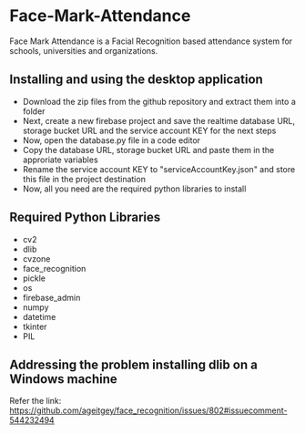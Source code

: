 # Face-Mark-Attendance
<div>
  Face Mark Attendance is a Facial Recognition based attendance system for schools, universities and organizations.
</div>

## Installing and using the desktop application
<ul>
  <li>
    Download the zip files from the github repository and extract them into a folder
  </li>
  <li>
    Next, create a new firebase project and save the realtime database URL, storage bucket URL and the service account KEY for the next steps
  </li>
  <li>
    Now, open the database.py file in a code editor
  </li>
  <li>
    Copy the database URL, storage bucket URL and paste them in the approriate variables
  </li>
  <li>
    Rename the service account KEY to "serviceAccountKey.json" and store this file in the project destination
  </li>
  <li>
    Now, all you need are the required python libraries to install
  </li>
</ul>

## Required Python Libraries
<ul>
  <li>cv2</li>
  <li>dlib</li>
  <li>cvzone</li>
  <li>face_recognition</li>
  <li>pickle</li>
  <li>os</li>
  <li>firebase_admin</li>
  <li>numpy</li>
  <li>datetime</li>
  <li>tkinter</li>
  <li>PIL</li>
</ul>


## Addressing the problem installing dlib on a Windows machine 
Refer the link: https://github.com/ageitgey/face_recognition/issues/802#issuecomment-544232494
